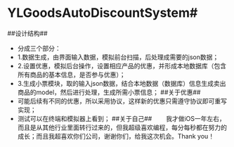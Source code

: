 # YLGoodsAutoDiscountSystem#
##设计结构##
- 分成三个部分：
- 1.数据生成，由界面输入数据，模拟前台扫描，后处理成需要的json数据；
- 2.设置优惠，模拟后台操作，设置相应产品的优惠，并形成本地数据库（包含所有商品的基本信息，是否参与优惠）；
- 3.生成小票模块，取的输入json数据，结合本地数据（数据库）信息生成卖出商品的model，然后进行处理，生成所需小票信息；
##关于优惠##
- 可能后续有不同的优惠，所以采用协议，这样新的优惠只需遵守协议即可重写实现；
- 测试可以在终端和模拟器上看到；
##关于自己##
&emsp;&emsp;我才做iOS一年左右，而且是从其他行业里面转行过来的，但我超级喜欢编程，每分每秒都在努力的成长；而且我超喜欢你们公司，谢谢你们，给我这次机会。Thank you！
